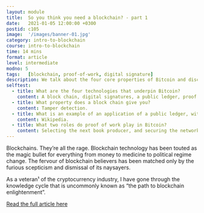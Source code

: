 ```yaml
---
layout: module
title:  So you think you need a blockchain? - part 1
date:   2021-01-05 12:00:00 +0300
postid: c105
image:  '/images/banner-01.jpg'
category: intro-to-blockchain
course: intro-to-blockchain
time: 14 mins
format: article
level: intermediate
modno: 5
tags:   [blockchain, proof-of-work, digital signature]
description: We talk about the four core properties of Bitcoin and discover that blockchains are but one of them.
selftest:
  - title: What are the four technologies that underpin Bitcoin?
    content: A block chain, digital signatures, a public ledger, proof of work.
  - title: What property does a block chain give you?
    content: Tamper detection.
  - title: What is an example of an application of a public ledger, without the other three technologies?
    content: Wikipedia.
  - title: What two roles do proof of work play in Bitcoin?
    content: Selecting the next book producer, and securing the network.
---
```


Blockchains. They’re all the rage. Blockchain technology has been touted as the magic bullet for everything from money
to medicine to political regime change. The fervour of blockchain believers has been matched only by the furious
scepticism and dismissal of its naysayers.

As a veteran¹ of the cryptocurrency industry, I have gone through the knowledge cycle that is uncommonly known as “the path to blockchain enlightenment”.

<a href="https://medium.com/@cayle/so-you-think-you-need-a-blockchain-part-i-a75389808c00" target="_blank" class="purpleBtn" >Read the full article here</a>
